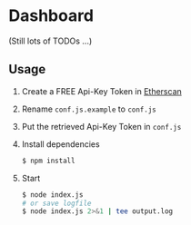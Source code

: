 Dashboard
===

(Still lots of TODOs ...)

## Usage

1. Create a FREE Api-Key Token in [Etherscan](https://etherscan.io/myapikey)

2. Rename `conf.js.example` to `conf.js`

3. Put the retrieved Api-Key Token in `conf.js`

4. Install dependencies

    ```bash
    $ npm install
    ```

5. Start

    ```bash
    $ node index.js
    # or save logfile
    $ node index.js 2>&1 | tee output.log
    ```
